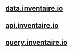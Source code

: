 ## [data.inventaire.io](https://data.inventaire.io)
## [api.inventaire.io](https://api.inventaire.io)
## [query.inventaire.io](https://query.inventaire.io)
